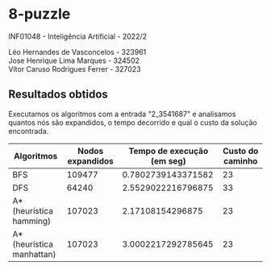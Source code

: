 # 8-puzzle

INF01048 - Inteligência Artificial - 2022/2

Léo Hernandes de Vasconcelos - 323961<br>
Jose Henrique Lima Marques - 324502<br>
Vítor Caruso Rodrigues Ferrer - 327023


## Resultados obtidos

Executamos os algoritmos com a entrada "2_3541687" e analisamos quantos nós são expandidos, o tempo decorrido e qual o custo da solução encontrada.

| Algoritmos                | Nodos expandidos | Tempo de execução (em seg) | Custo do caminho |
|---------------------------|------------------|----------------------------|------------------|
| BFS                       | 109477           | 0.7802739143371582         | 23               |
| DFS                       | 64240            | 2.5529022216796875         | 33               |
| A* (heurística hamming)   | 107023           | 2.17108154296875           | 23               | 
| A* (heurística manhattan) | 107023           | 3.0002217292785645         | 23               |
